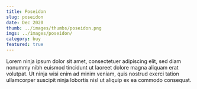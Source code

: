 ```yaml
---
title: Poseidon
slug: poseidon
date: Dec 2020
thumb: ../images/thumbs/poseidon.png
imgs: ../images/poseidon/
category: buy
featured: true
---
```


Lorem ninja ipsum dolor sit amet, consectetuer adipiscing elit, sed diam nonummy nibh euismod tincidunt ut laoreet dolore magna aliquam erat volutpat. Ut ninja wisi enim ad minim veniam, quis nostrud exerci tation ullamcorper suscipit ninja lobortis nisl ut aliquip ex ea commodo consequat.